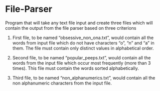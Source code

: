# File-Parser
Program that will take any text file input and create three files which will contain the output from the file parser based on three criterions

1. First file, to be named “obsessive_non_ona.txt”, would contain all the words from input file which do not have characters “o”, “n” and “a” in them. The file must contain only distinct values in alphabetical order. 

2. Second file, to be named “popular_peeps.txt”, would contain all the words from the input file which occur most frequently (more than 3 times). This file must contain the words sorted alphabetically. 

3. Third file, to be named “non_alphanumerics.txt”, would contain all the non alphanumeric characters from the input file.
